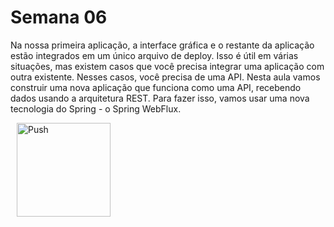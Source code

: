 # Semana 06

Na nossa primeira aplicação, a interface gráfica e o restante da aplicação estão integrados em um único arquivo de deploy. Isso é útil em várias situações, mas existem casos que você precisa integrar uma aplicação com outra existente. Nesses casos, você precisa de uma API. Nesta aula vamos construir uma nova aplicação que funciona como uma API, recebendo dados usando a arquitetura REST. Para fazer isso, vamos usar uma nova tecnologia do Spring - o Spring WebFlux.

<a href="https://gitpod.io/#prebuild/https://github.com/jvjungles/esp-java-XXIV/tree/semana06-40-controlador/" style="padding: 10px;">
    <img src="https://gitpod.io/button/open-in-gitpod.svg" width="150" alt="Push" align="center">
</a>
